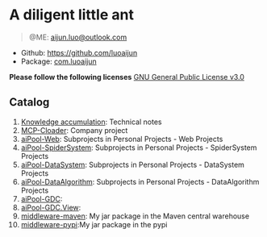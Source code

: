 # A diligent little ant

> @ME: aijun.luo@outlook.com

- Github: https://github.com/luoaijun
- Package: [com.luoaijun](https://mvnrepository.com/search?q=luoaijun)

**Please follow the following licenses**
[GNU General Public License v3.0](https://github.com/luoaijun/com.cdes.blog/blob/master/LICENSE)

## Catalog
1. [Knowledge accumulation](chapter1/chapter1.md): Technical notes
2. [MCP-Cloader](chapter2/chapter2.md): Company project
3. [aiPool-Web](chapter3/chapter3.md): Subprojects in Personal Projects - Web Projects
4. [aiPool-SpiderSystem](chapter4/chapter4.md): Subprojects in Personal Projects - SpiderSystem Projects
5. [aiPool-DataSystem](chapter5/chapter5.md): Subprojects in Personal Projects - DataSystem Projects
6. [aiPool-DataAlgorithm](chapter6/chapter6.md): Subprojects in Personal Projects - DataAlgorithm Projects
7. [aiPool-GDC](chapter9/chapter9.md):  
8. [aiPool-GDC.View](chapter10/chapter10.md): 
9. [middleware-maven](chapter7/chapter7.md): My jar package in the Maven central warehouse
10. [middleware-pypi](chapter8/chapter8.md):My jar package in the pypi

